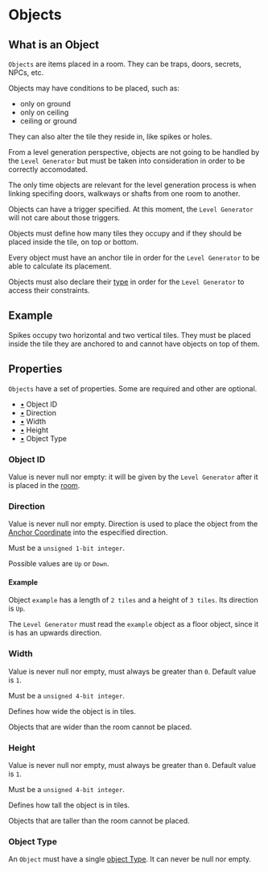 # Objects

## What is an Object

`Objects` are items placed in a room.
They can be traps, doors, secrets, NPCs, etc.

Objects may have conditions to be placed, such as:

- only on ground
- only on ceiling
- ceiling or ground

They can also alter the tile they reside in, like spikes or holes.

From a level generation perspective, objects are not going to be handled by the `Level Generator` but must be taken into consideration in order to be correctly accomodated.

The only time objects are relevant for the level generation process is when linking specifing doors, walkways or shafts from one room to another.

Objects can have a trigger specified. At this moment, the `Level Generator` will not care about those triggers.

Objects must define how many tiles they occupy and if they should be placed inside the tile, on top or bottom.

Every object must have an anchor tile in order for the `Level Generator` to be able to calculate its placement.

Objects must also declare their [type](object_type_definition.md#object-types) in order for the `Level Generator` to access their constraints.

## Example

Spikes occupy two horizontal and two vertical tiles.
They must be placed inside the tile they are anchored to and cannot have objects on top of them.

## Properties

`Objects` have a set of properties. Some are required and other are optional.

- [•](#object-id) Object ID
- [•](#direction) Direction
- [•](#width) Width
- [•](#height) Height
- [•](#object-type) Object Type

### Object ID

Value is never null nor empty: it will be given by the `Level Generator` after it is placed in the [room](room_definition.md#what-is-a-room).

### Direction

Value is never null nor empty.
Direction is used to place the object from the [Anchor Coordinate](#anchor-coordinate) into the especified direction.

Must be a `unsigned 1-bit integer`.

Possible values are `Up` or `Down`.

#### Example

Object `example` has a length of `2 tiles` and a height of `3 tiles`.
Its direction is `Up`.

The `Level Generator` must read the `example` object as a floor object, since it is has an upwards direction.

### Width

Value is never null nor empty, must always be greater than `0`.
Default value is `1`.

Must be a `unsigned 4-bit integer`.

Defines how wide the object is in tiles.

Objects that are wider than the room cannot be placed.

### Height

Value is never null nor empty, must always be greater than `0`.
Default value is `1`.

Must be a `unsigned 4-bit integer`.

Defines how tall the object is in tiles.

Objects that are taller than the room cannot be placed.

### Object Type

An `Object` must have a single [object Type](object_type_definition.md#object-types). It can never be null nor empty.
